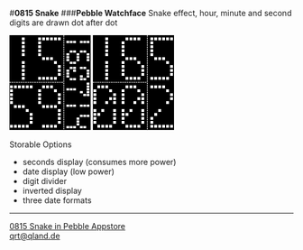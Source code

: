 #**0815 Snake**
###**Pebble Watchface** 
Snake effect, hour, minute and second digits are drawn dot after dot

![Screenshot 1](https://github.com/qrti/0815-Snake/blob/master/publish/screenshot_0.png)  ![Screenshot 2](https://github.com/qrti/0815-Snake/blob/master/publish/screenshot_1.png)

Storable Options

- seconds display (consumes more power)
- date display    (low power)
- digit divider
- inverted display
- three date formats

----------

[0815 Snake in Pebble Appstore](http://apps.getpebble.com/en_US/application/53c78f1c51bf545f5700011e)  
[qrt@qland.de](mailto:qrt@qland.de)